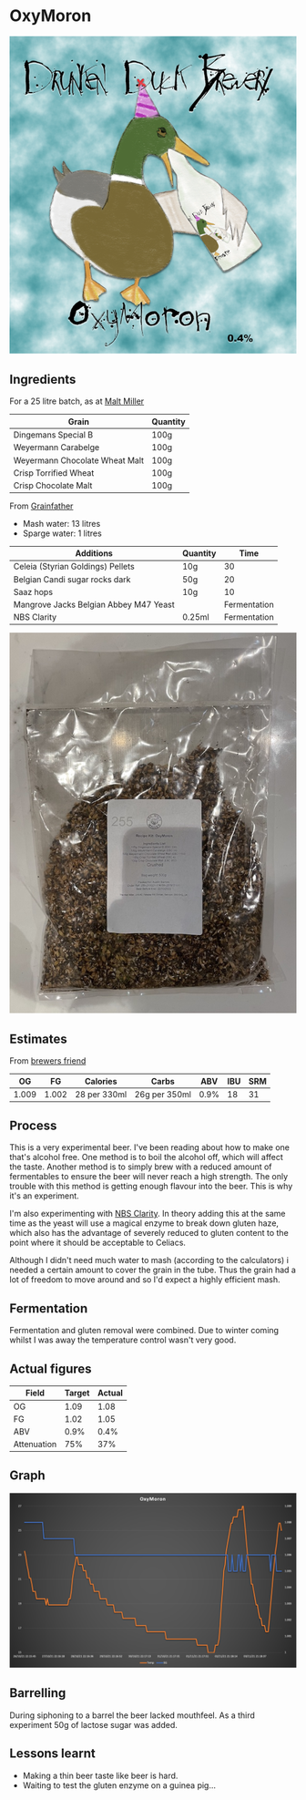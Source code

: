 # OxyMoron

![label](label.png)

## Ingredients

For a 25 litre batch, as at [Malt Miller](https://www.themaltmiller.co.uk/rg/?id=226090)

| Grain                          | Quantity |
| ------------------------------ | -------- |
| Dingemans Special B            | 100g     |
| Weyermann Carabelge            | 100g     |
| Weyermann Chocolate Wheat Malt | 100g     |
| Crisp Torrified Wheat          | 100g     |
| Crisp Chocolate Malt           | 100g     |

From [Grainfather](https://shop.grainfather.com/brewing-calculators)

* Mash water: 13 litres
* Sparge water: 1 litres

| Additions                              | Quantity | Time         |
| -------------------------------------- | -------- | ------------ |
| Celeia (Styrian Goldings) Pellets      | 10g      | 30           |
| Belgian Candi sugar rocks dark         | 50g      | 20           |
| Saaz hops                              | 10g      | 10           |
| Mangrove Jacks Belgian Abbey M47 Yeast |          | Fermentation |
| NBS Clarity                            | 0.25ml   | Fermentation |

![grain](grain.jpg)

## Estimates

From [brewers friend](https://www.brewersfriend.com)

| OG    | FG    | Calories     | Carbs         | ABV  | IBU  | SRM  | 
| ----- | ----- | ------------ | ------------- |---- | ---- | ---- | 
| 1.009 | 1.002 | 28 per 330ml | 26g per 350ml | 0.9% | 18   | 31   | 



## Process

This is a very experimental beer. I've been reading about how to make one that's alcohol free. One method is to boil the alcohol off, which will affect the taste. Another method is to simply brew with a reduced amount of fermentables to ensure the beer will never reach a high strength. The only trouble with this method is getting enough flavour into the beer. This is why it's an experiment.

I'm also experimenting with [NBS Clarity](https://www.themaltmiller.co.uk/product/nbs-clarity-15ml/). In theory adding this at the same time as the yeast will use a magical enzyme to break down gluten haze, which also has the advantage of severely reduced to gluten content to the point where it should be acceptable to Celiacs.

Although I didn't need much water to mash (according to the calculators) i needed a certain amount to cover the grain in the tube. Thus the grain had a lot of freedom to move around and so I'd expect a highly efficient mash.

## Fermentation

Fermentation and gluten removal were combined. Due to winter coming whilst I was away the temperature control wasn't very good.

## Actual figures


| Field       | Target         | Actual |
| ----------- | ------------- | ---------- |
| OG          | 1.09      |1.08|
| FG          | 1.02      |1.05|
| ABV         | 0.9%    |0.4%|
| Attenuation | 75%     |37%|

## Graph

![graph1](graph1.png)

## Barrelling

During siphoning to a barrel the beer lacked mouthfeel. As a third experiment 50g of lactose sugar was added.

## Lessons learnt

* Making a thin beer taste like beer is hard.
* Waiting to test the gluten enzyme on a guinea pig...

## 

